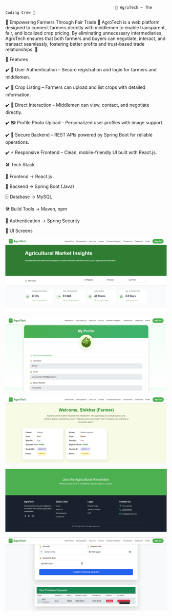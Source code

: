                                                     🌾 AgroTech – The Coding Crew 🌾
🚜 Empowering Farmers Through Fair Trade 🚜
AgroTech is a web platform designed to connect farmers directly with middlemen to enable transparent, fair, and localized crop pricing.
By eliminating unnecessary intermediaries, AgroTech ensures that both farmers and buyers can negotiate, interact, and transact seamlessly, fostering better profits and trust-based trade relationships. 🤝


🚀 Features

✔️ 👤 User Authentication – Secure registration and login for farmers and middlemen.

✔️ 🌾 Crop Listing – Farmers can upload and list crops with detailed information.

✔️ 💬 Direct Interaction – Middlemen can view, contact, and negotiate directly.

✔️ 🖼️ Profile Photo Upload – Personalized user profiles with image support.

✔️ 🔐 Secure Backend – REST APIs powered by Spring Boot for reliable operations.

✔️ ⚡ Responsive Frontend – Clean, mobile-friendly UI built with React.js.




🛠️ Tech Stack

🎨 Frontend -> 	React.js

🚀 Backend -> Spring Boot (Java)

🗄️ Database -> 	MySQL

🛠️ Build Tools ->	Maven, npm

🔐 Authentication -> 	Spring Security


📸 UI Screens

![image](./Demographics.png)

![image](./Profile_Page.png)

![image](./Dashboard.png)

![image](./Footer.png)

![image](./Purchase_Request.png)



